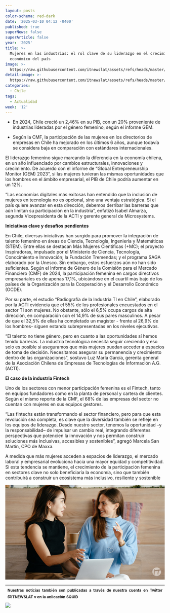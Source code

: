 ```yaml
---
layout: posts
color-schema: red-dark
date: '2025-03-10 04:12 -0400'
published: true
superNews: false
superArticle: false
year: '2025'
title: >-
  Mujeres en las industrias: el rol clave de su liderazgo en el crecimiento
  económico del país
image: >-
  https://raw.githubusercontent.com/itnewslat/assets/refs/heads/master/img/540x320/mujeres-laptop-p.jpg
detail-image: >-
  https://raw.githubusercontent.com/itnewslat/assets/refs/heads/master/img/1024x680/mujeres-laptop-g.jpg
categories:
  - Chile
tags:
  - Actualidad
week: '12'
---
```

- En 2024, Chile creció un 2,46% en su PIB, con un 20% proveniente de industrias lideradas por el género femenino, según el informe GEM.

- Según la CMF, la participación de las mujeres en los directorios de empresas en Chile ha mejorado en los últimos 6 años, aunque todavía se considera baja en comparación con estándares internacionales.

El liderazgo femenino sigue marcando la diferencia en la economía chilena, en un año influenciado por cambios estructurales, innovaciones y crecimiento. De acuerdo con el informe de “Global Entrepreneurship Monitor (GEM) 2023”, si las mujeres tuvieran las mismas oportunidades que los hombres en el ámbito empresarial, el PIB de Chile podría aumentar en un 12%.

“Las economías digitales más exitosas han entendido que la inclusión de mujeres en tecnología no es opcional, sino una ventaja estratégica. Si el país quiere avanzar en esta dirección, debemos derribar las barreras que aún limitan su participación en la industria”, enfatizó Isabel Almarza, segunda Vicepresidenta de la ACTI y gerente general de Microsystems.

**Iniciativas clave y desafíos pendientes**

En Chile, diversas iniciativas han surgido para promover la integración de talento femenino en áreas de Ciencia, Tecnología, Ingeniería y Matemáticas (STEM). Entre ellas se destacan Más Mujeres Científicas (+MC); el proyecto Inspiradoras, impulsado por el Ministerio de Ciencia, Tecnología, Conocimiento e Innovación; la Fundación Tremendas; y el programa SAGA elaborado por la Unesco. Sin embargo, estos esfuerzos aún no han sido suficientes. Según el Informe de Género de la Comisión para el Mercado Financiero (CMF) de 2024, la participación femenina en cargos directivos empresariales es de apenas 17,1%, ubicándose en el cuartil más bajo de los países de la Organización para la Cooperación y el Desarrollo Económico (OCDE).

Por su parte, el estudio “Radiografía de la Industria TI en Chile”, elaborado por la ACTI evidencia que el 55% de los profesionales encuestados en el sector TI son mujeres. No obstante, sólo el 6,5% ocupa cargos de alta dirección, en comparación con el 14,9% de sus pares masculinos. A pesar de que el 32,5% de ellas ha completado un magíster - frente al 26,9% de los hombres- siguen estando subrepresentadas en los niveles ejecutivos.

“El talento no tiene género, pero en cuanto a las oportunidades sí hemos tenido barreras. La industria tecnológica necesita seguir creciendo y eso solo es posible si aseguramos que más mujeres puedan acceder a espacios de toma de decisión. Necesitamos asegurar su permanencia y crecimiento dentro de las organizaciones", sostuvo Luz María García, gerenta general de la Asociación Chilena de Empresas de Tecnologías de Información A.G. (ACTI).

**El caso de la industria Fintech**

Uno de los sectores con menor participación femenina es el Fintech, tanto en equipos fundadores como en la planta de personal y cartera de clientes. Según el mismo reporte de la CMF, el 68% de las empresas del sector no cuentan con mujeres en sus equipos gestores.

“Las fintechs están transformando el sector financiero, pero para que esta revolución sea completa, es clave que la diversidad también se refleje en los equipos de liderazgo. Desde nuestro sector, tenemos la oportunidad –y la responsabilidad– de impulsar un cambio real, integrando diferentes perspectivas que potencien la innovación y nos permitan construir soluciones más inclusivas, accesibles y sostenibles”, agregó Marcela San Martín, CPO de Maxxa.

A medida que más mujeres acceden a espacios de liderazgo, el mercado laboral y empresarial evoluciona hacia una mayor equidad y competitividad. Si esta tendencia se mantiene, el crecimiento de la participación femenina en sectores clave no solo beneficiaría la economía, sino que también contribuirá a construir un ecosistema más inclusivo, resiliente y sostenible

![](https://raw.githubusercontent.com/itnewslat/assets/refs/heads/master/img/540x320/mujeres-laptop-p.jpg)

<table style="height: 42px;" width="569">
<tbody>
<tr>
<td style="text-align: justify;"><sub><strong>Nuestras noticias también son publicadas a través de nuestra cuenta en Twitter <a href="https://twitter.com/itnewslat?lang=es">@ITNEWSLAT</a> y en la aplicación <a href="https://squidapp.co/en/">SQUID</a></strong></sub></td>
</tr>
</tbody>
</table>

<img src="https://tracker.metricool.com/c3po.jpg?hash=56f88a41e39ab42c063cc51676587a04"/>